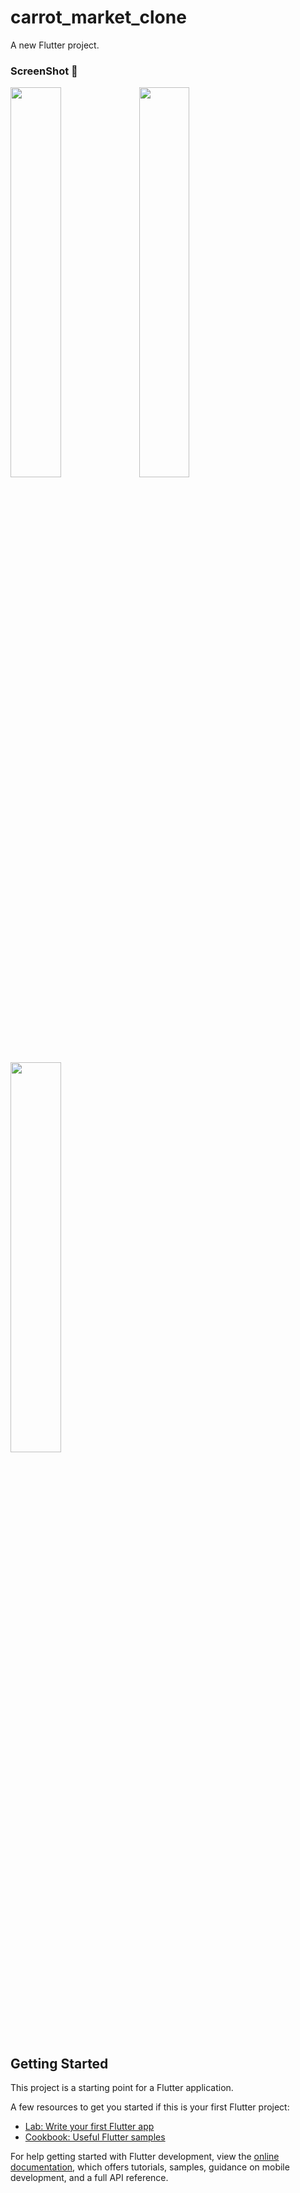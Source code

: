 # carrot_market_clone

A new Flutter project.

### ScreenShot 📸

<div class="row-1">
<img src="https://github.com/aengzu/carrot_market_clone/assets/102356873/24ec55a7-31c2-4f1c-af76-65b94addb262" width=40%>
<img src="https://github.com/aengzu/carrot_market_clone/assets/102356873/61521820-bb98-43e5-8cee-bd1106511452"  width=40%>
<img src="https://github.com/aengzu/carrot_market_clone/assets/102356873/ff9f0c7b-87df-4245-814a-ab5d65530840"  width=40%>
</div>


## Getting Started

This project is a starting point for a Flutter application.

A few resources to get you started if this is your first Flutter project:

- [Lab: Write your first Flutter app](https://docs.flutter.dev/get-started/codelab)
- [Cookbook: Useful Flutter samples](https://docs.flutter.dev/cookbook)

For help getting started with Flutter development, view the
[online documentation](https://docs.flutter.dev/), which offers tutorials,
samples, guidance on mobile development, and a full API reference.
